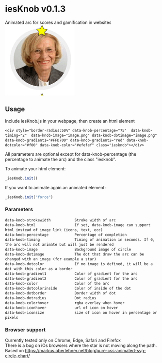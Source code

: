 # iesKnob v0.1.3
Animated arc for scores and gamification in websites  
![example](https://github.com/tritone11/iesKnob/blob/master/arc.gif?raw=true)

## Usage
Include iesKnob.js in your webpage, then create an html element  
```
<div style="border-radius:50%" data-knob-percentage="75"  data-knob-timing="2"  data-knob-image="image.png" data-knob-dotimage="image.png" data-knob-gradient1="#FFD700" data-knob-gradient2="red" data-knob-dotcolor="#f00" data-knob-color="#efefef" class="iesknob"></div>
```  
All parameters are optional except for data-knob-percentage (the percentage to animate the arc) and the class "iesknob".  
  
To animate your html element:
```javascript
_iesKnob.init()
```  
  
If you want to animate again an animated element:  
```javascript
_iesKnob.init("force")
```  


### Parameters 
```
data-knob-strokewidth           Stroke width of arc
data-knob-html                  If set, data-knob-image can support html instead of image link (icons, text, ecc)
data-knob-percentage            Percentage of completion
data-knob-timing                Timing of animation in seconds. If 0, the arc will not animate but will just be rendered
data-knob-image                 Background image of circle
data-knob-dotimage              The dot that draw the arc can be changed with an image (for example a star)
data-knob-dotcolor              If no image is defined, it will be a dot with this color as a border
data-knob-gradient1             Color of gradient for the arc
data-knob-gradient2             Color of gradient for the arc
data-knob-color                 Color of the arc
data-knob-dotcolorinside        Color of inside of the dot
data-knob-dotborder             Border width of dot
data-knob-dotradius             Dot radius
data-knob-colorhover            rgba overlay when hover
data-knob-iconhover             url of icon on hover
data-knob-iconsize              size of icon on hover in percentage or pixels
```

### Browser support

Currently tested only on Chrome, Edge, Safari and Firefox  
There is a bug on iOs browsers where the star is not moving along the path.  
Based on https://markus.oberlehner.net/blog/pure-css-animated-svg-circle-chart/
